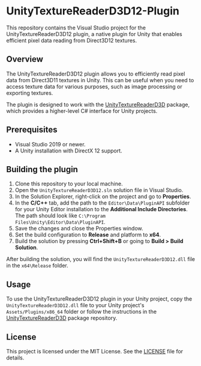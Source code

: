 # UnityTextureReaderD3D12-Plugin
This repository contains the Visual Studio project for the UnityTextureReaderD3D12 plugin, a native plugin for Unity that enables efficient pixel data reading from Direct3D12 textures.



## Overview

The UnityTextureReaderD3D12 plugin allows you to efficiently read pixel data from Direct3D11 textures in Unity. This can be useful when you need to access texture data for various purposes, such as image processing or exporting textures.

The plugin is designed to work with the [UnityTextureReaderD3D](https://github.com/cj-mills/UnityTextureReaderD3D) package, which provides a higher-level C# interface for Unity projects.



## Prerequisites

- Visual Studio 2019 or newer.
- A Unity installation with DirectX 12 support.



## Building the plugin

1. Clone this repository to your local machine.
2. Open the `UnityTextureReaderD3D12.sln` solution file in Visual Studio.
3. In the Solution Explorer, right-click on the project and go to **Properties**.
4. In the **C/C++** tab, add the path to the `Editor\Data\PluginAPI` subfolder for your Unity Editor installation to the **Additional Include Directories**. The path should look like `C:\Program Files\Unity\Editor\Data\PluginAPI`.
5. Save the changes and close the Properties window.
6. Set the build configuration to **Release** and platform to **x64**.
7. Build the solution by pressing **Ctrl+Shift+B** or going to **Build > Build Solution**.

After building the solution, you will find the `UnityTextureReaderD3D12.dll` file in the `x64\Release` folder.



## Usage

To use the UnityTextureReaderD3D12 plugin in your Unity project, copy the `UnityTextureReaderD3D12.dll` file to your Unity project's `Assets/Plugins/x86_64` folder or follow the instructions in the [UnityTextureReaderD3D](https://github.com/cj-mills/UnityTextureReaderD3D) package repository.



## License

This project is licensed under the MIT License. See the [LICENSE](LICENSE) file for details.

